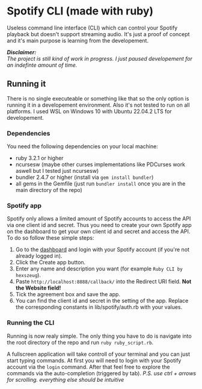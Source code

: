 # Spotify CLI (made with ruby)

Useless command line interface (CLI) which can control your Spotify playback but doesn't support streaming audio.
It's just a proof of concept and it's main purpose is learning from the developement.

***Disclaimer:***  
*The project is still kind of work in progress. I just paused developement for an indefinte amount of time.*

## Running it

There is no single executeable or something like that so the only option is running it in a developement environment.
Also it's not tested to run on all platforms.
I used WSL on Windows 10 with Ubuntu 22.04.2 LTS for developement.

### Dependencies

You need the following dependencies on your local machine:
* ruby 3.2.1 or higher
* ncursesw (maybe other curses implementations like PDCurses work aswell but I tested just ncursesw)
* bundler 2.4.7 or higher (install via `gem install bundler`)
* all gems in the Gemfile (just run `bundler install` once you are in the main directory of the repo)

### Spotify app

Spotify only allows a limited amount of Spotify accounts to access the API via one client id and secret.
Thus you need to create your own Spotify app on the dashboard to get your own client id and secret and access the API.
To do so follow these simple steps:
1. Go to the [dashboard](https://developer.spotify.com/dashboard) and login with your Spotify account (if you're not already logged in).
2. Click the Create app button.
3. Enter any name and description you want (for example `Ruby CLI by hexszeug`).
4. Paste `http://localhost:8888/callback/` into the Redirect URI field. **Not the Website field!**
5. Tick the agreement box and save the app.
6. You can find the client id and secret in the setting of the app. Replace the corresponding constants in lib/spotify/auth.rb with your values.

### Running the CLI

Running is now realy simple. The only thing you have to do is navigate into the root directory of the repo and run `ruby ruby_script.rb`.

A fullscreen application will take controll of your terminal and you can just start typing commands. At first you will need to login with your Spotify account via the `login` command. After that feel free to explore the commands via the auto-completion (triggered by tab).
*P.S. use ctrl + arrows for scrolling. everything else should be intuitive*